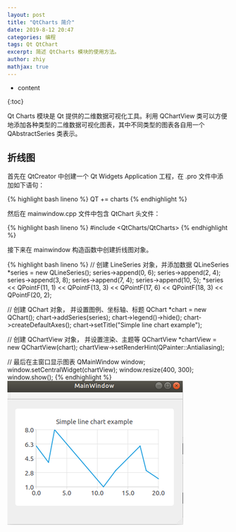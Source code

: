 ```yaml
---
layout: post
title: "QtCharts 简介"
date: 2019-8-12 20:47
categories: 编程
tags: Qt QtChart
excerpt: 简述 QtCharts 模块的使用方法。
author: zhiy
mathjax: true
---
```


* content

{:toc}

Qt Charts 模块是 Qt 提供的二维数据可视化工具。利用 QChartView 类可以方便地添加各种类型的二维数据可视化图表，其中不同类型的图表各自用一个 QAbstractSeries 类表示。

## 折线图

首先在 QtCreator 中创建一个 Qt Widgets Application 工程，在 .pro 文件中添加如下语句：

{% highlight bash lineno %}
QT += charts
{% endhighlight %}

然后在 mainwindow.cpp 文件中包含 QtChart 头文件：

{% highlight bash lineno %}
#include <QtCharts/QtCharts>
{% endhighlight %}

接下来在 mainwindow 构造函数中创建折线图对象。

{% highlight bash lineno %}
// 创建 LineSeries 对象，并添加数据
QLineSeries *series = new QLineSeries();
series->append(0, 6);
series->append(2, 4);
series->append(3, 8);
series->append(7, 4);
series->append(10, 5);
*series << QPointF(11, 1) << QPointF(13, 3) << QPointF(17, 6) << QPointF(18, 3) << QPointF(20, 2);

// 创建 QChart 对象， 并设置图例、坐标轴、标题
QChart *chart = new QChart();
chart->addSeries(series);
chart->legend()->hide();
chart->createDefaultAxes();
chart->setTitle("Simple line chart example");

// 创建 QChartView 对象， 并设置渲染、主题等
QChartView *chartView = new QChartView(chart);
chartView->setRenderHint(QPainter::Antialiasing);

// 最后在主窗口显示图表
QMainWindow window;
window.setCentralWidget(chartView);
window.resize(400, 300);
window.show();
{% endhighlight %}
![](/images/QtCharts/linechart.png)
